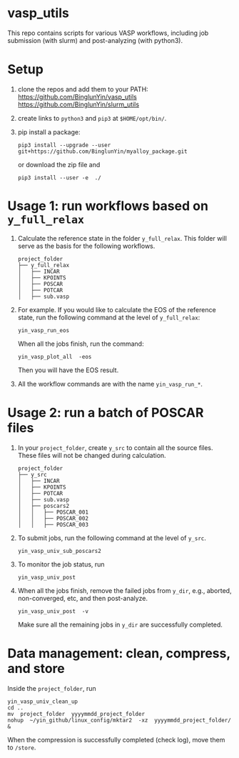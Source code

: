 # vasp_utils 

This repo contains scripts for various VASP workflows, including job submission (with slurm) and post-analyzing (with python3). 



# Setup

1. clone the repos and add them to your PATH:     
   https://github.com/BinglunYin/vasp_utils    
   https://github.com/BinglunYin/slurm_utils    

1. create links to `python3` and `pip3` at `$HOME/opt/bin/`.

1. pip install a package:     
   ```shell
   pip3 install --upgrade --user   git+https://github.com/BinglunYin/myalloy_package.git 
   ```
   or download the zip file and 
   ```shell
   pip3 install --user -e  ./   
   ```






# Usage 1: run workflows based on `y_full_relax` 

1. Calculate the reference state in the folder `y_full_relax`. This folder will serve as the basis for the following workflows.  
   ```shell
   project_folder
   ├── y_full_relax
   │   ├── INCAR
   │   ├── KPOINTS
   │   ├── POSCAR
   │   ├── POTCAR
   │   ├── sub.vasp
   ```



1. For example. If you would like to calculate the EOS of the reference state, run the following command at the level of `y_full_relax`:    
   ```shell
   yin_vasp_run_eos
   ```

   When all the jobs finish, run the command:    
   ```shell
   yin_vasp_plot_all  -eos 
   ```

   Then you will have the EOS result.   
   
1. All the workflow commands are with the name `yin_vasp_run_*`.
   



# Usage 2: run a batch of POSCAR files 


1. In your `project_folder`, create `y_src` to contain all the source files. These files will not be changed during calculation. 

   ```shell
   project_folder
   ├── y_src
   │   ├── INCAR
   │   ├── KPOINTS
   │   ├── POTCAR
   │   ├── sub.vasp
   │   ├── poscars2
   │   │   ├── POSCAR_001 
   │   │   ├── POSCAR_002 
   │   │   ├── POSCAR_003 
   ```

   
1. To submit jobs, run the following command at the level of `y_src`.   
    
   ```shell
   yin_vasp_univ_sub_poscars2
   ```

1. To monitor the job status, run

   ```shell
   yin_vasp_univ_post
   ```

1. When all the jobs finish, remove the failed jobs from `y_dir`, e.g., aborted, non-converged, etc, and then post-analyze.

   ```shell
   yin_vasp_univ_post  -v  
   ```

   Make sure all the remaining jobs in `y_dir` are successfully completed.


# Data management: clean, compress, and store

Inside the `project_folder`, run

   ```shell
   yin_vasp_univ_clean_up
   cd ..
   mv  project_folder  yyyymmdd_project_folder
   nohup  ~/yin_github/linux_config/mktar2  -xz  yyyymmdd_project_folder/  &
   ```

When the compression is successfully completed (check log), move them to `/store`.



